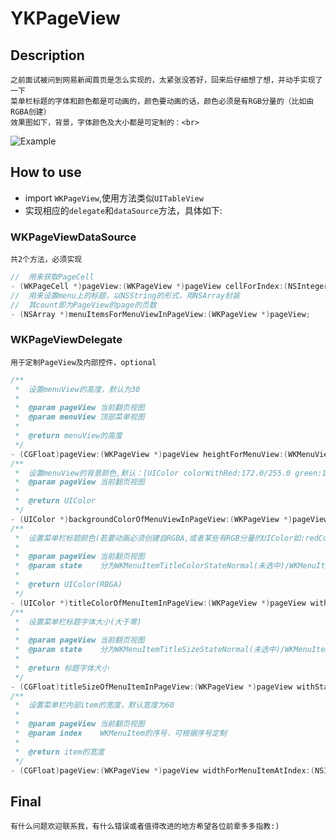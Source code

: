 # YKPageView

## Description
    之前面试被问到网易新闻首页是怎么实现的，太紧张没答好，回来后仔细想了想，并动手实现了一下
    菜单栏标题的字体和颜色都是可动画的，颜色要动画的话，颜色必须是有RGB分量的（比如由RGBA创建）
    效果图如下，背景，字体颜色及大小都是可定制的：<br>
![Example](https://github.com/wangmchn/YKPageView/blob/master/Example.gif)
## How to use
* import `WKPageView`,使用方法类似`UITableView`
* 实现相应的`delegate`和`dataSource`方法，具体如下:

### WKPageViewDataSource
	共2个方法，必须实现
```objective-c
//  用来获取PageCell
- (WKPageCell *)pageView:(WKPageView *)pageView cellForIndex:(NSInteger)index;
//  用来设置menu上的标题，以NSString的形式，用NSArray封装
//  其count即为PageView的page的页数
- (NSArray *)menuItemsForMenuViewInPageView:(WKPageView *)pageView;
```
### WKPageViewDelegate
	用于定制PageView及内部控件，optional
```objective-c
/**
 *  设置menuView的高度，默认为30
 *
 *  @param pageView 当前翻页视图
 *  @param menuView 顶部菜单视图
 *
 *  @return menuView的高度
 */
- (CGFloat)pageView:(WKPageView *)pageView heightForMenuView:(WKMenuView *)menuView;
/**
 *  设置menuView的背景颜色,默认：[UIColor colorWithRed:172.0/255.0 green:165.0/255.0 blue:162.0/255.0 alpha:1.0]
 *  @param pageView 当前翻页视图
 *
 *  @return UIColor
 */
- (UIColor *)backgroundColorOfMenuViewInPageView:(WKPageView *)pageView;
/**
 *  设置菜单栏标题颜色(若要动画必须创建自RGBA,或者某些有RGB分量的UIColor如:redColor,而例如grayColor不行)
 *
 *  @param pageView 当前翻页视图
 *  @param state    分为WKMenuItemTitleColorStateNormal(未选中)/WKMenuItemTitleColorStateSelected(选中)
 *
 *  @return UIColor(RBGA)
 */
- (UIColor *)titleColorOfMenuItemInPageView:(WKPageView *)pageView withState:(WKMenuItemTitleColorState)state;
/**
 *  设置菜单栏标题字体大小(大于零)
 *
 *  @param pageView 当前翻页视图
 *  @param state    分为WKMenuItemTitleSizeStateNormal(未选中)/WKMenuItemTitleSizeStateSelected(选中)
 *
 *  @return 标题字体大小
 */
- (CGFloat)titleSizeOfMenuItemInPageView:(WKPageView *)pageView withState:(WKMenuItemTitleSizeState)state;
/**
 *  设置菜单栏内部item的宽度，默认宽度为60
 *
 *  @param pageView 当前翻页视图
 *  @param index    WKMenuItem的序号，可根据序号定制
 *
 *  @return item的宽度
 */
- (CGFloat)pageView:(WKPageView *)pageView widthForMenuItemAtIndex:(NSInteger)index;
```
## Final
	有什么问题欢迎联系我，有什么错误或者值得改进的地方希望各位前辈多多指教:)
